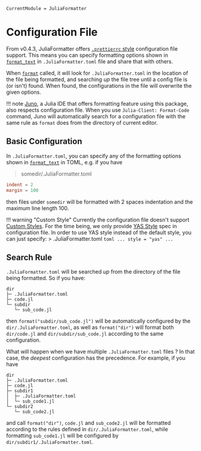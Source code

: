 ```@meta
CurrentModule = JuliaFormatter
```

# Configuration File

From v0.4.3, JuliaFormatter offers [`.prettierrc` style](https://prettier.io/docs/en/configuration.html)
configuration file support.
This means you can specify formatting options shown in [`format_text`](@ref) in `.JuliaFormatter.toml` file and share that with others.

When [`format`](@ref) called, it will look for `.JuliaFormatter.toml` in the location of the file being formatted,
and searching _up_ the file tree until a config file is (or isn't) found.
When found, the configurations in the file will overwrite the given options.

!!! note
    [Juno](https://junolab.org/), a Julia IDE that offers formatting feature using this package, also respects
    configuration file.
    When you use `Julia-Client: Format-Code` command, Juno will automatically search for a configuration file with the
    same rule as `format` does from the directory of current editor.


## Basic Configuration

In `.JuliaFormatter.toml`, you can specify any of the formatting options shown in [`format_text`](@ref) in TOML, e.g. if you have
> somedir/.JuliaFormatter.toml
```toml
indent = 2
margin = 100
```
then files under `somedir` will be formatted with 2 spaces indentation and the maximum line length 100.

!!! warning "Custom Style"
    Currently the configuration file doesn't support [Custom Styles](@ref).
    For the time being, we only provide [YAS Style](@ref) spec in configuration file.
    In order to use YAS style instead of the default style, you can just specify:
    > .JuliaFormatter.toml
    ```toml
    ...
    style = "yas"
    ...
    ```


## Search Rule

`.JuliaFormatter.toml` will be searched _up_ from the directory of the file being formatted.
So if you have:
```
dir
├─ .JuliaFormatter.toml
├─ code.jl
└─ subdir
   └─ sub_code.jl
```
then `format("subdir/sub_code.jl")` will be automatically configured by the `dir/.JuliaFormatter.toml`, as well as
`format("dir")` will format both `dir/code.jl` and `dir/subdir/sub_code.jl` according to the same configuration.

What will happen when we have multiple `.JuliaFormatter.toml` files ? In that case, the _deepest_ configuration has the
precedence. For example, if you have
```
dir
├─ .JuliaFormatter.toml
├─ code.jl
├─ subdir1
│  ├─ .JuliaFormatter.toml
│  └─ sub_code1.jl
└─ subdir2
   └─ sub_code2.jl
```
and call `format("dir")`, `code.jl` and `sub_code2.jl` will be formatted according to the rules defined in
`dir/.JuliaFormatter.toml`, while formatting `sub_code1.jl` will be configured by `dir/subdir1/.JuliaFormatter.toml`.
